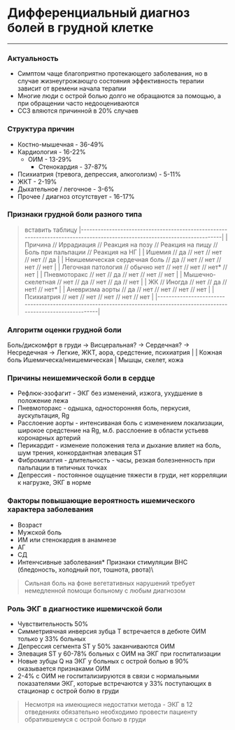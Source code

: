 # Дифференциальный диагноз болей в грудной клетке
***

### Актуальность
* Симптом чаще благоприятно протекающего заболевания, но в случае жизнеугрожающго состояния эффективность терапии зависит от времени начала терапии
* Многие люди с острой болью долго не обращаются за помощью, а при обращении часто недооцениваются
* ССЗ вляются причинной в 20% случаев

### Структура причин
* Костно-мышечная - 36-49%
* Кардиология - 16-22%
  * ОИМ - 13-29%
    * Стенокардия - 37-87%
* Психиатрия (тревога, депрессия, алкоголизм) - 5-11%
* ЖКТ - 2-19%
* Дыхательное / легочное - 3-6%
* Прочее / диагноз отсутствует - 16-17%

### Признаки грудной боли разного типа
> вставить таблицу
|--------------------------------------------------------------------------------------------------------------------------|
|  Причина                      // Иррадиация // Реакция на позу // Реакция на пищу // Боль при пальпации // Реакция на НГ |
|  Ишемия                       //     да     //      нет        //       нет       //       нет          //     да        |
|  Неишемическая сердечная боль //     да     //      нет        //       нет       //       нет          //     нет       |
|  Легочная патология           // обычно нет //      нет        //       нет       //       нет*         //     нет       |
|  Пневмоторакс                 //     нет    //      да         //       нет       //       нет          //     нет       |
|  Мышечно-скелетная            //     нет    //      да         //       нет       //       да           //     нет       |
|  ЖК                           //   Иногда   //      нет        //       да        //       нет!         //     нет*      |
|  Аневризма аорты              //     да     //      нет        //       нет       //       нет          //     нет       |
|  Психиатрия                   //     нет    //      нет        //       нет       //       нет          //     нет       |
|--------------------------------------------------------------------------------------------------------------------------|
### Алгоритм оценки грудной боли
 Боль/дискомфрт в груди -> Висцеральная? -> Сердечная? -> Несредечная -> Легкие, ЖКТ, аора, средстение, психиатрия
     |                                            |
 Кожная боль                             Ишемическа/неишемическая
     |
 Мышцы, скелет, кожа

### Причины неишемической боли в сердце
* Рефлюк-эзофагит - ЭКГ без изменений, изжога, ухудшение в положение лежа
* Пневмоторакс - одышка, односторонняя боль, перкусия, аускультация, Rg
* Расслоение аорты - интенсиваная боль с изменением локализации, широкое средстение на Rg, м.б. расслоение в области устьевв коронарных артерий
* Перикардит - изменеие положения тела и дыхание влияет на боль, шум трения, конкордантная элевация ST
* Фибромиалгия - длительность - часы, резкая болезненность при пальпации в типичных точках
* Депрессия - постоянное ощущение тяжести в груди, нет корреляции к нагрузке, ЭКГ в норме

### Факторы повышающие вероятность ишемического характера заболевания
* Возраст
* Мужской боль
* ИМ или стенокардия в анамнезе
* АГ
* СД
* Интенчсивные заболевания* Признаки стимуляции ВНС (бледоность, холодный пот, тошнота, рвота)\

> Сильная боль на фоне вегетативных нарушений требует немедленной помощи больному с любым диагнозом

### Роль ЭКГ в диагностике ишемичской боли
* Чувствительность 50%
* Симметриячная инверсия зубца Т встречается в дебюте ОИМ только у 33% больных
* Депрессия сегмента ST у 50% заканчиваются ОИМ
* Элевация ST у 60-78% больных с ОИМ на ЭКГ при госпитализации
* Новые зубцы Q на ЭКГ у больных с острой болью в 90% оказывается признаками ОИМ
* 2-4% с ОИМ не госпитализируются в связи с нормальными показателями ЭКГ, которые встречаются у 33% поступающих в стационар с острой болю в груди

> Несмотря на имеющиеся недостатки метода - ЭКГ в 12 отведениях обязательно необходимо провести пациенту обратившемуся с острой болью в груди
